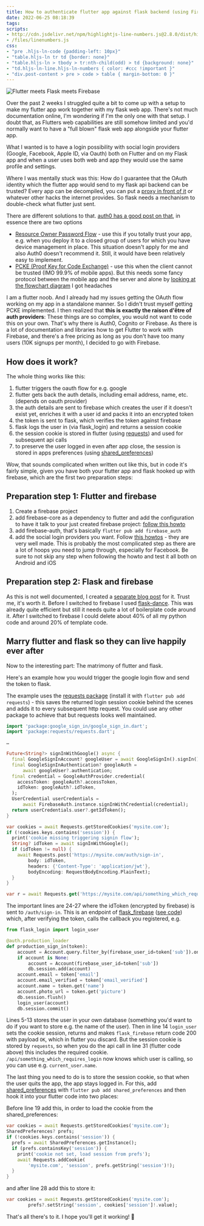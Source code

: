 ```yaml
---
title: How to authenticate flutter app against flask backend (using Firebase)
date: 2022-06-25 08:18:39
tags:
scripts:
- http://cdn.jsdelivr.net/npm/highlightjs-line-numbers.js@2.8.0/dist/highlightjs-line-numbers.min.js
- /files/linenumbers.js
css:
- "pre .hljs-ln-code {padding-left: 10px}"
- "table.hljs-ln tr td {border: none}"
- "table.hljs-ln > tbody > tr:nth-child(odd) > td {background: none}"
- "td.hljs-ln-line.hljs-ln-numbers { color: #ccc !important }"
- "div.post-content > pre > code > table { margin-bottom: 0 }"
---
```


![Flutter meets Flask meets Firebase](/images/flutter_flask_firebase.png)

Over the past 2 weeks I struggled quite a bit to come up with a setup to make my flutter app work together with my flask web app. There's not much documentation online, I'm wondering if I'm the only one with that setup. I doubt that, as Flutters web capabilities are still somehow limited and you'd normally want to have a "full blown" flask web app alongside your flutter app.

What I wanted is to have a login possibility with social login providers (Google, Facebook, Apple ID, via Oauth) both on Flutter and on my Flask app and when a user uses both web and app they would use the same profile and settings.

Where I was mentally stuck was this: How do I guarantee that the OAuth identity which the flutter app would send to my flask api backend can be trusted? Every app can be decompiled, you can put a [proxy in front of it](https://www.charlesproxy.com/) or whatever other hacks the internet provides. So flask needs a mechanism to double-check what flutter just sent. 

<!-- more -->

There are different solutions to that. [auth0 has a good post on that](https://auth0.com/docs/get-started/authentication-and-authorization-flow/which-oauth-2-0-flow-should-i-use), in essence there are two options

- [Resource Owner Password Flow](https://auth0.com/docs/get-started/authentication-and-authorization-flow/resource-owner-password-flow) - use this if you totally trust your app, e.g. when you deploy it to a closed group of users for which you have device management in place. This situation doesn't apply for me and also Auth0 doesn't recommend it. Still, it would have been relatively easy to implement.
- [PCKE (Proof Key for Code Exchange)](https://auth0.com/docs/get-started/authentication-and-authorization-flow/authorization-code-flow-with-proof-key-for-code-exchange-pkce) - use this when the client cannot be trusted (IMO 99.9% of mobile apps). But this needs some fancy protocol between the mobile app and the server and alone by [looking at the flowchart diagram](https://auth0.com/docs/get-started/authentication-and-authorization-flow/authorization-code-flow-with-proof-key-for-code-exchange-pkce#how-it-works) I got headaches

I am a flutter noob. And I already had my issues getting the OAuth flow working on my app in a standalone manner. So I didn't trust myself getting PCKE implemented. I then realized that **this is exactly the raison d'être of auth providers**: These things are so complex, you would not want to code this on your own. That's why there is Auth0, Cognito or Firebase. As there is a lot of documentation and libraries how to get Flutter to work with Firebase, and there's a free pricing as long as you don't have too many users (10K signups per month), I decided to go with Firebase.

## How does it work?

The whole thing works like this:

1. flutter triggers the oauth flow for e.g. google
2. flutter gets back the auth details, including email address, name, etc. (depends on oauth provider)
3. the auth details are sent to firebase which creates the user if it doesn't exist yet, enriches it with a user id and packs it into an encrypted token
4. the token is sent to flask, which verifies the token against firebase
5. flask logs the user in (via flask_login) and returns a session cookie
6. the session cookie is stored in flutter (using [requests](https://pub.dev/packages/requests)) and used for subsequent api calls
7. to preserve the user logged in even after app close, the session is stored in apps preferences (using [shared_preferences](https://pub.dev/packages/shared_preferences))

Wow, that sounds complicated when written out like this, but in code it's fairly simple, given you have both your flutter app and flask hooked up with firebase, which are the first two preparation steps:

## Preparation step 1: Flutter and firebase

1. Create a firebase project
2. add firebase-core as a dependency to flutter and add the configuration to have it talk to your just created firebase project: [follow this howto](https://firebase.google.com/docs/flutter/setup)
3. add firebase-auth, that's basically `flutter pub add firebase_auth`
4. add the social login providers you want. Follow [this howtos](https://firebase.google.com/docs/auth/flutter/federated-auth) - they are very well made. This is probably the most complicated step as there are a lot of hoops you need to jump through, especially for Facebook. Be sure to not skip any step when following the howto and test it all both on Android and iOS

## Preparation step 2: Flask and firebase

As this is not well documented, I created a [separate blog post](http://howto.philippkeller.com/2022/06/16/How-to-use-Firebase-Auth-in-Flask/) for it. Trust me, it's worth it. Before I switched to firebase I used [flask-dance](https://flask-dance.readthedocs.io/). This was already quite efficient but still it needs quite a lot of boilerplate code around it. After I switched to firebase I could delete about 40% of all my python code and around 20% of template code.

## Marry flutter and flask so they can live happily ever after

Now to the interesting part: The matrimony of flutter and flask.

Here's an example how you would trigger the google login flow and send the token to flask.

The example uses the [requests package](https://pub.dev/packages/requests) (install it with `flutter pub add requests`) - this saves the returned login session cookie behind the scenes and adds it to every subsequent http request. You could use any other package to achieve that but requests looks well maintained.

```dart
import 'package:google_sign_in/google_sign_in.dart';
import 'package:requests/requests.dart';

…

Future<String?> signInWithGoogle() async {
  final GoogleSignInAccount? googleUser = await GoogleSignIn().signIn();
  final GoogleSignInAuthentication? googleAuth =
      await googleUser?.authentication;
  final credential = GoogleAuthProvider.credential(
    accessToken: googleAuth?.accessToken,
    idToken: googleAuth?.idToken,
  );
  UserCredential userCredentials =
      await FirebaseAuth.instance.signInWithCredential(credential);
  return userCredentials.user?.getIdToken();
}

var cookies = await Requests.getStoredCookies('mysite.com');
if (!cookies.keys.contains('session')) {
  print('cookie missing triggering signin flow');
  String? idToken = await signInWithGoogle();
  if (idToken != null) {
    await Requests.post('https://mysite.com/auth/sign-in',
        body: idToken,
        headers: {'Content-Type': 'application/jwt'},
        bodyEncoding: RequestBodyEncoding.PlainText);
  }
}

var r = await Requests.get('https://mysite.com/api/something_which_requires_login');
```

The important lines are 24-27 where the idToken (encrypted by firebase) is sent to `/auth/sign-in`. This is an endpoint of [flask_firebase](https://github.com/klokantech/flask-firebase) ([see code](https://github.com/klokantech/flask-firebase/blob/master/flask_firebase/__init__.py#L103)) which, after verifying the token, calls the callback you registered, e.g.

```python
from flask_login import login_user

@auth.production_loader
def production_sign_in(token):
    account = Account.query.filter_by(firebase_user_id=token['sub']).one_or_none()
    if account is None:
        account = Account(firebase_user_id=token['sub'])
        db.session.add(account)
    account.email = token['email']
    account.email_verified = token['email_verified']
    account.name = token.get('name')
    account.photo_url = token.get('picture')
    db.session.flush()
    login_user(account)
    db.session.commit()
```

Lines 5-13 stores the user in your own database (something you'd want to do if you want to store e.g. the name of the user).
Then in line 14 `login_user` sets the cookie session, returns and makes `flask_firebase` return code 200 with payload `OK`, which in flutter you discard. But the session cookie is stored by `requests`, so when you do the api call in line 31 (flutter code above) this includes the required cookie. `/api/something_which_requires_login` now knows which user is calling, so you can use e.g. `current_user.name`.

The last thing you need to do is to store the session cookie, so that when the user quits the app, the app stays logged in. For this, add [shared_preferences](https://pub.dev/packages/shared_preferences) with `flutter pub add shared_preferences` and then hook it into your flutter code into two places:

Before line 19 add this, in order to load the cookie from the shared_preferences:

```dart
var cookies = await Requests.getStoredCookies('mysite.com');
SharedPreferences? prefs;
if (!cookies.keys.contains('session')) {
  prefs = await SharedPreferences.getInstance();
  if (prefs.containsKey('session')) {
    print('cookie not set, load session from prefs');
    await Requests.addCookie(
        'mysite.com', 'session', prefs.getString('session')!);
  }
}
``` 

and after line 28 add this to store it:

```dart
var cookies = await Requests.getStoredCookies('mysite.com');
        prefs?.setString('session', cookies['session']!.value);
```

That's all there's to it. I hope you'll get it working! 🤞
